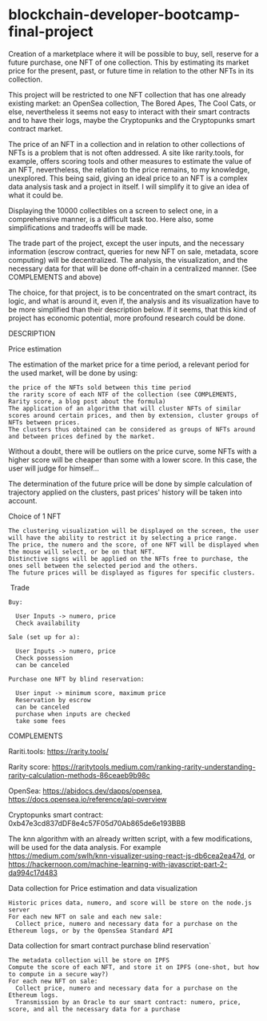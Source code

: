 # blockchain-developer-bootcamp-final-project

Creation of a marketplace where it will be possible to buy, sell, reserve for a future purchase, one NFT of one collection. This by estimating its market price for the present, past, or future time in relation to the other NFTs in its collection.

This project will be restricted to one NFT collection that has one already existing market: an OpenSea collection, The Bored Apes, The Cool Cats, or else, nevertheless it seems not easy to interact with their smart contracts and to have their logs, maybe the Cryptopunks and the Cryptopunks smart contract market.

The price of an NFT in a collection and in relation to other collections of NFTs is a problem that is not often addressed. A site like rarity.tools, for example, offers scoring tools and other measures to estimate the value of an NFT, nevertheless, the relation to the price remains, to my knowledge, unexplored. This being said, giving an ideal price to an NFT is a complex data analysis task and a project in itself. I will simplify it to give an idea of what it could be. 

Displaying the 10000 collectibles on a screen to select one, in a comprehensive manner, is a difficult task too. Here also, some simplifications and tradeoffs will be made. 

The trade part of the project, except the user inputs, and the necessary information (escrow contract, queries for new NFT on sale, metadata, score computing) will be decentralized. The analysis, the visualization, and the necessary data for that will be done off-chain in a centralized manner. (See COMPLEMENTS and above)

The choice, for that project, is to be concentrated on the smart contract, its logic, and what is around it, even if, the analysis and its visualization have to be more simplified than their description below. If it seems, that this kind of project has economic potential, more profound research could be done. 


DESCRIPTION

Price estimation 

  The estimation of the market price for a time period, a relevant period for the used market, will be done by using:

    the price of the NFTs sold between this time period
    the rarity score of each NTF of the collection (see COMPLEMENTS, Rarity score, a blog post about the formula)
    The application of an algorithm that will cluster NFTs of similar scores around certain prices, and then by extension, cluster groups of NFTs between prices.
    The clusters thus obtained can be considered as groups of NFTs around and between prices defined by the market.

Without a doubt, there will be outliers on the price curve, some NFTs with a higher score will be cheaper than some with a lower score. In this case, the user will judge for himself...

The determination of the future price will be done by simple calculation of trajectory applied on the clusters, past prices' history will be taken into account. 

Choice of 1 NFT
  
    The clustering visualization will be displayed on the screen, the user will have the ability to restrict it by selecting a price range. 
    The price, the numero and the score, of one NFT will be displayed when the mouse will select, or be on that NFT. 
    Distinctive signs will be applied on the NFTs free to purchase, the ones sell between the selected period and the others.
    The future prices will be displayed as figures for specific clusters. 

 Trade
 
    Buy:
  
      User Inputs -> numero, price
      Check availability
    
    Sale (set up for a):
  
      User Inputs -> numero, price
      Check possession
      can be canceled
    
    Purchase one NFT by blind reservation:
  
      User input -> minimum score, maximum price
      Reservation by escrow
      can be canceled
      purchase when inputs are checked
      take some fees

COMPLEMENTS

Rariti.tools: https://rarity.tools/

Rarity score: https://raritytools.medium.com/ranking-rarity-understanding-rarity-calculation-methods-86ceaeb9b98c

OpenSea: https://abidocs.dev/dapps/opensea, https://docs.opensea.io/reference/api-overview

Cryptopunks smart contract: 0xb47e3cd837dDF8e4c57F05d70Ab865de6e193BBB

The knn algorithm with an already written script, with a few modifications, will be used for the data analysis. For example https://medium.com/swlh/knn-visualizer-using-react-js-db6cea2ea47d, or https://hackernoon.com/machine-learning-with-javascript-part-2-da994c17d483
 

 Data collection for Price estimation and data visualization
  
    Historic prices data, numero, and score will be store on the node.js server
    For each new NFT on sale and each new sale: 
      Collect price, numero and necessary data for a purchase on the Ethereum logs, or by the OpensSea Standard API

 Data collection for smart contract purchase blind reservation`

    The metadata collection will be store on IPFS
    Compute the score of each NFT, and store it on IPFS (one-shot, but how to compute in a secure way?)
    For each new NFT on sale: 
      Collect price, numero and necessary data for a purchase on the Ethereum logs. 
      Transmission by an Oracle to our smart contract: numero, price, score, and all the necessary data for a purchase


 
